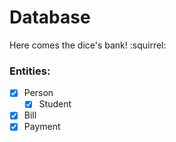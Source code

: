 # Database
Here comes the dice's bank! :squirrel:

### Entities:
- [x] Person
  - [x] Student
- [x] Bill
- [x] Payment
